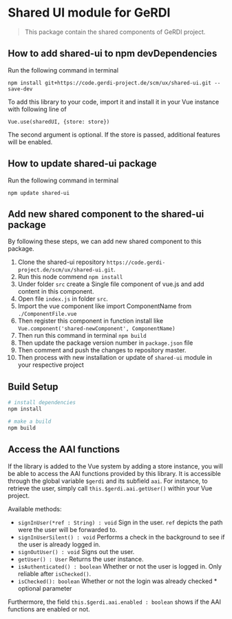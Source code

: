 # Shared UI module for GeRDI

> This package contain the shared components of GeRDI project.

## How to add shared-ui to npm devDependencies

Run the following command in terminal
```
npm install git+https://code.gerdi-project.de/scm/ux/shared-ui.git --save-dev
```
To add this library to your code, import it and install it in your Vue instance with following line of
```
Vue.use(sharedUI, {store: store})
```
The second argument is optional. If the store is passed, additional features will be enabled.

## How to update shared-ui package

Run the following command in terminal
```
npm update shared-ui
```

## Add new shared component to the shared-ui package

By following these steps, we can add new shared component to this package.
1.  Clone the shared-ui repository ``https://code.gerdi-project.de/scm/ux/shared-ui.git``.
2.  Run this node commend ``npm install``
3.  Under folder ``src`` create a Single file component of vue.js and add content in this component.
4.  Open file ``index.js`` in folder ``src``.
5.  Import the vue component like import ComponentName from ``./ComponentFile.vue``
6.  Then register this component in function install like ``Vue.component('shared-newComponent', ComponentName)``
7.  Then run this command in terminal ``npm build``
8.  Then update the package version number in ``package.json`` file
9.  Then comment and push the changes to repository master.
10. Then process with new installation or update of ``shared-ui`` module in your respective project

## Build Setup

``` bash
# install dependencies
npm install

# make a build
npm build
```

## Access the AAI functions

If the library is added to the Vue system by adding a store instance, you will be able to access the AAI functions provided by this library.
It is accessible through the global variable `$gerdi` and its subfield `aai`. For instance, to retrieve the user, simply call `this.$gerdi.aai.getUser()` within your Vue project.

Available methods:

* `signInUser(*ref : String) : void` Sign in the user. `ref` depicts the path were the user will be forwarded to.
* `signInUserSilent() : void` Performs a check in the background to see if the user is already logged in.
* `signOutUser() : void` Signs out the user.
* `getUser() : User` Returns the user instance.
* `isAuthenticated() : boolean` Whether or not the user is logged in. Only reliable after `isChecked()`.
* `isChecked(): boolean` Whether or not the login was already checked
\* optional parameter

Furthermore, the field `this.$gerdi.aai.enabled : boolean` shows if the AAI functions are enabled or not.
